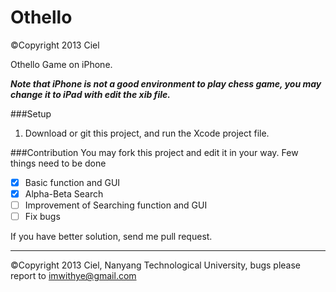 Othello
=======
©Copyright 2013 Ciel

Othello Game on iPhone.

___Note that iPhone is not a good environment to play chess game, you may change it to iPad with edit the xib file.___

###Setup
1. Download or git this project, and run the Xcode project file.

###Contribution
You may fork this project and edit it in your way. Few things need to be done

- [x] Basic function and GUI
- [x] Alpha-Beta Search
- [ ] Improvement of Searching function and GUI
- [ ] Fix bugs

If you have better solution, send me pull request.

---
©Copyright 2013 Ciel, Nanyang Technological University, bugs please report to imwithye@gmail.com